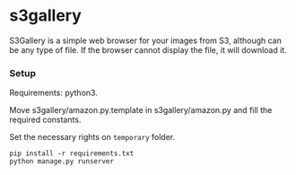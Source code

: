 # s3gallery

S3Gallery is a simple web browser for your images from S3, although can be any type of file. 
If the browser cannot display the file, it will download it.

### Setup

Requirements: python3.

Move s3gallery/amazon.py.template in s3gallery/amazon.py and fill the required constants.

Set the necessary rights on `temporary` folder.

```
pip install -r requirements.txt
python manage.py runserver
```
